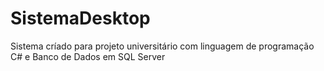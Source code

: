 # SistemaDesktop
Sistema críado para projeto universitário com linguagem de programação C# e Banco de Dados em SQL Server
